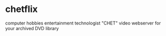 # chetflix
computer hobbies entertainment technologist "CHET" video webserver for your archived DVD library
